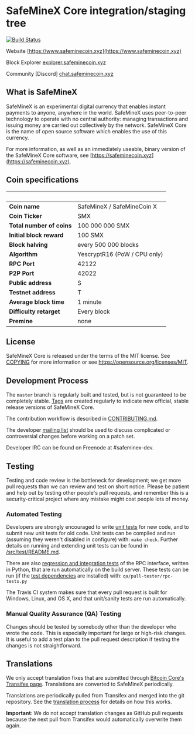 SafeMineX Core integration/staging tree
=====================================

[![Build Status](https://travis-ci.org/safeminecoin/safeminex.svg?branch=master)](https://travis-ci.org/safeminecoin/safeminex)

Website [https://www.safeminecoin.xyz](https://www.safeminecoin.xyz) 

Block Explorer [explorer.safeminecoin.xyz](https://explorer.safeminecoin.xyz)

Community [Discord] [chat.safeminecoin.xyz](https://discord.gg/97UjGWGbss) 

What is SafeMineX
----------------

SafeMineX is an experimental digital currency that enables instant payments to
anyone, anywhere in the world. SafeMineX uses peer-to-peer technology to operate
with no central authority: managing transactions and issuing money are carried
out collectively by the network. SafeMineX Core is the name of open source
software which enables the use of this currency.

For more information, as well as an immediately useable, binary version of
the SafeMineX Core software, see [https://safeminecoin.xyz](https://safeminecoin.xyz).


## Coin specifications
&nbsp; | &nbsp;
------ | ------
**Coin name** | SafeMineX / SafeMineCoin X
**Coin Ticker** | SMX
**Total number of coins** | 100 000 000 SMX
**Initial block reward** | 100 SMX
**Block halving** | every 500 000 blocks
**Algorithm** | YescryptR16 (PoW / CPU only)
**RPC Port** | 42122
**P2P Port** | 42022
**Public address** | S
**Testnet address** | T
**Average block time** | 1 minute
**Difficulty retarget** | Every block
**Premine** | none


License
-------

SafeMineX Core is released under the terms of the MIT license. See [COPYING](COPYING) for more
information or see https://opensource.org/licenses/MIT.

Development Process
-------------------

The `master` branch is regularly built and tested, but is not guaranteed to be
completely stable. [Tags](https://github.com/safeminex-project/safeminex/tags) are created
regularly to indicate new official, stable release versions of SafeMineX Core.

The contribution workflow is described in [CONTRIBUTING.md](CONTRIBUTING.md).

The developer [mailing list](https://groups.google.com/forum/#!forum/safeminex-dev)
should be used to discuss complicated or controversial changes before working
on a patch set.

Developer IRC can be found on Freenode at #safeminex-dev.

Testing
-------

Testing and code review is the bottleneck for development; we get more pull
requests than we can review and test on short notice. Please be patient and help out by testing
other people's pull requests, and remember this is a security-critical project where any mistake might cost people
lots of money.

### Automated Testing

Developers are strongly encouraged to write [unit tests](src/test/README.md) for new code, and to
submit new unit tests for old code. Unit tests can be compiled and run
(assuming they weren't disabled in configure) with: `make check`. Further details on running
and extending unit tests can be found in [/src/test/README.md](/src/test/README.md).

There are also [regression and integration tests](/qa) of the RPC interface, written
in Python, that are run automatically on the build server.
These tests can be run (if the [test dependencies](/qa) are installed) with: `qa/pull-tester/rpc-tests.py`

The Travis CI system makes sure that every pull request is built for Windows, Linux, and OS X, and that unit/sanity tests are run automatically.

### Manual Quality Assurance (QA) Testing

Changes should be tested by somebody other than the developer who wrote the
code. This is especially important for large or high-risk changes. It is useful
to add a test plan to the pull request description if testing the changes is
not straightforward.

Translations
------------

We only accept translation fixes that are submitted through [Bitcoin Core's Transifex page](https://www.transifex.com/projects/p/bitcoin/).
Translations are converted to SafeMineX periodically.

Translations are periodically pulled from Transifex and merged into the git repository. See the
[translation process](doc/translation_process.md) for details on how this works.

**Important**: We do not accept translation changes as GitHub pull requests because the next
pull from Transifex would automatically overwrite them again.
